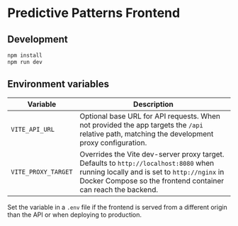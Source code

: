 # Predictive Patterns Frontend

## Development

```bash
npm install
npm run dev
```

## Environment variables

| Variable | Description |
| --- | --- |
| `VITE_API_URL` | Optional base URL for API requests. When not provided the app targets the `/api` relative path, matching the development proxy configuration. |
| `VITE_PROXY_TARGET` | Overrides the Vite dev-server proxy target. Defaults to `http://localhost:8080` when running locally and is set to `http://nginx` in Docker Compose so the frontend container can reach the backend. |

Set the variable in a `.env` file if the frontend is served from a different origin than the API or when deploying to production.
